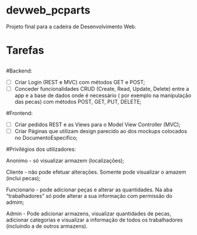 # devweb_pcparts
Projeto final para a cadeira de Desenvolvimento Web.

##
#  Tarefas
##

#Backend:
  - [ ]  Criar Login (REST e MVC) com métodos GET e POST;
  - [ ]  Conceder funcionalidades CRUD (Create, Read, Update, Delete) entre a app e a base de dados onde é necessário ( por exemplo na manipulação das pecas) com métodos POST, GET, PUT, DELETE;

#Frontend:
  - [ ]  Criar pedidos REST e as Views para o Model View Controller (MVC);
  - [ ]  Criar Páginas que utilizam design parecido ao dos mockups colocados no DocumentoEspecifico;

#Privilégios dos utilizadores:

  Anonimo - só visualizar armazem (localizações);

  Cliente - não pode efetuar alterações. Somente pode visualizar o amazem (inclui pecas);

  Funcionario - pode adicionar peças e alterar as quantidades. Na aba “trabalhadores” só pode alterar a sua informação com permissão do admim;

  Admin - Pode adicionar armazens, visualizar quantidades de pecas, adicionar categorias e visualizar a informação de todos os trabalhadores (incluindo a de outros armazens).
